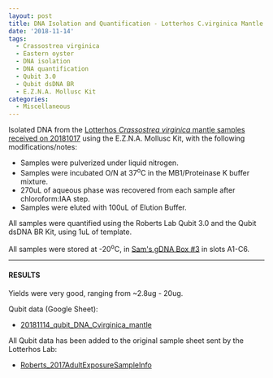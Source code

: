 ```yaml
---
layout: post
title: DNA Isolation and Quantification - Lotterhos C.virginica Mantle DNA
date: '2018-11-14'
tags:
  - Crassostrea virginica
  - Eastern oyster
  - DNA isolation
  - DNA quantification
  - Qubit 3.0
  - Qubit dsDNA BR
  - E.Z.N.A. Mollusc Kit
categories:
  - Miscellaneous
---
```

Isolated DNA from the [Lotterhos _Crassostrea virginica_ mantle samples received on 20181017](httpss://robertslab.github.io/sams-notebook/2018/10/17/samples-received-crassostrea-virginica-eastern-oyster-tissue-from-lotterhos-lab-northeastern-university.html) using the E.Z.N.A. Mollusc Kit, with the following modifications/notes:

- Samples were pulverized under liquid nitrogen.
- Samples were incubated O/N at 37<sup>o</sup>C in the MB1/Proteinase K buffer mixture.
- 270uL of aqueous phase was recovered from each sample after chloroform:IAA step.
- Samples were eluted with 100uL of Elution Buffer.

All samples were quantified using the Roberts Lab Qubit 3.0 and the Qubit dsDNA BR Kit, using 1uL of template.

All samples were stored at -20<sup>o</sup>C, in [Sam's gDNA Box #3](httpss://docs.google.com/spreadsheets/d/16n4LzVNXrMd3fYRHN4UR4CQ67yRXwlJfDiAmbxD284g/edit?usp=sharing) in slots A1-C6.

---

#### RESULTS

Yields were very good, ranging from ~2.8ug - 20ug.

Qubit data (Google Sheet):

- [20181114_qubit_DNA_Cvirginica_mantle](httpss://docs.google.com/spreadsheets/d/1tYDPX84Yx9g0NfdLkcmtsVBKaLgbMkMNHX4UYBILWhQ/edit?usp=sharing)

All Qubit data has been added to the original sample sheet sent by the Lotterhos Lab:

- [Roberts_2017AdultExposureSampleInfo](httpss://docs.google.com/spreadsheets/d/1cDLmp6jKf37gnPTwHDR07dNt-t3_jzGE2TC2afagouM/edit?usp=sharing)
